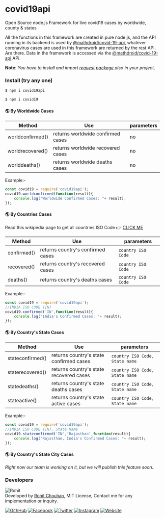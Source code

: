 # covid19api
Open Source node.js Framework for live covid19 cases by worldwide, county &amp; states

All the functions in this framework are created in pure node.js, and the API running in its backend is used by [@mathdroid/covid-19-api](https://github.com/mathdroid/covid-19-api), whatever coronavirus cases are used in this framework are returned by the rest API. Are there. Data in the framework is accessed via the [@mathdroid/covid-19-api](https://github.com/mathdroid/covid-19-api) API.

 __Note__: _You have to install and import [request package ](https://www.npmjs.com/package/request) also in your project_.

### Install (try any one)
```sh
$ npm i covid19api
```
```sh
$ npm i covid19
```

#### 🌎 By Worldwide Cases
Method | Use | parameters
---|---|---
worldconfirmed() | returns worldwide confirmed cases | no
worldrecovered() | returns worldwide recovered cases | no
worlddeaths() | returns worldwide deaths cases | no

Example:-
```js
const covid19 = require('covid19api');
covid19.worldconfirmed(function(result){
	console.log("Worldwide Confirmed Cases: "+ result);
});
```
#### 🌎 By Countries Cases
Read this wikipedia page to get all countries ISO Code 👉 [CLICK ME](https://en.wikipedia.org/wiki/List_of_ISO_3166_country_codes)

Method | Use | parameters
---|---|---
confirmed() | returns country's confirmed cases | `country ISO Code`
recovered() | returns country's recovered cases | `country ISO Code`
deaths() | returns country's deaths cases | `country ISO Code`

Example:-
```js
const covid19 = require('covid19api');
//INDIA ISO CODE (IN)
covid19.confirmed('IN',function(result){
	console.log("India's Confirmed Cases: "+ result);
});
```
#### 🌎 By Country's State Cases

Method | Use | parameters
---|---|---
stateconfirmed() | returns country's state confirmed cases | `country ISO Code`, `State name`
staterecovered() | returns country's state recovered cases | `country ISO Code`, `State name`
statedeaths() | returns country's state deaths cases | `country ISO Code`, `State name`
stateactive() | returns country's state active cases | `country ISO Code`, `State name`

Example:-
```js
const covid19 = require('covid19api');
//INDIA ISO CODE (IN), State Name
covid19.stateconfirmed('IN','Rajasthan',function(result){
	console.log("Rajasthan, India's Confirmed Cases: "+ result);
});
```

#### 🌎 By Country's State City Cases
_Right now our team is working on it, but we will publish this feature soon._.

### Developers
![Rohit](http://graph.facebook.com/100004453384015/picture?type=square)\
Developed by [Rohit Chouhan](https://rohitchouhan.com),  MIT License, Contact me for any implementation or inquiry.

[![GithHub](https://img.shields.io/badge/Developed%20By-%40github%2Frohit--chouhan-green)](https://github.com/rohit-chouhan)
[![Facebook](https://img.shields.io/badge/Facebook-%40itsrohitofficialprofile-blue)](https://facebook.com/itsrohitofficialprofile)
[![Twitter](https://img.shields.io/badge/Twitter-%40itsrealrohit-blue)](https://twitter.com/itsrealrohit)
[![Instagram](https://img.shields.io/badge/Instagram-%40rohitchauhanofficial-orange)](https://instagram.com/rohitchauhanofficial)
[![Website](https://img.shields.io/badge/Website-rohitchouhan.com-yellow)](https://rohitchouhan.com)
